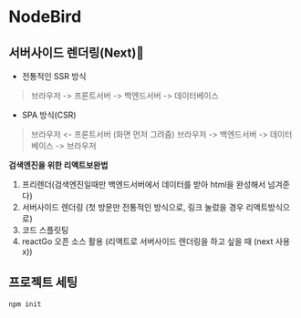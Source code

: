 # NodeBird

## 서버사이드 렌더링(Next)🎃
* 전통적인 SSR 방식
> 브라우저 -> 프론트서버 -> 백엔드서버 -> 데이터베이스

* SPA 방식(CSR)
> 브라우저 <- 프론트서버 (화면 먼저 그려줌)
> 브라우저 -> 백엔드서버 -> 데이터베이스 -> 브라우저

**검색엔진을 위한 리액트보완법**
1. 프리렌더(검색엔진일때만 백엔드서버에서 데이터를 받아 html을 완성해서 넘겨준다)
2. 서버사이드 렌더링 (첫 방문만 전통적인 방식으로, 링크 눌렀을 경우 리액트방식으로)
3. 코드 스플릿팅
4. reactGo 오픈 소스 활용 (리액트로 서버사이드 렌더링을 하고 싶을 때 (next 사용 x))

## 프로젝트 세팅
```
npm init
```

